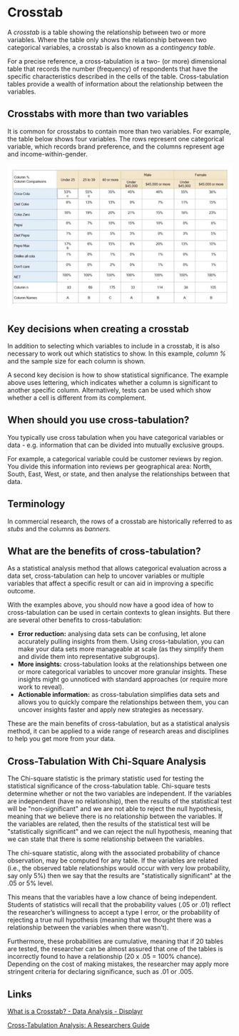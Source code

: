 # Crosstab

A _crosstab_ is a table showing the relationship between two or more variables. Where the table only shows the relationship between two categorical variables, a crosstab is also known as a _contingency table_.

For a precise reference, a cross-tabulation is a two- (or more) dimensional table that records the number (frequency) of respondents that have the specific characteristics described in the cells of the table. Cross-tabulation tables provide a wealth of information about the relationship between the variables.

## Crosstabs with more than two variables

It is common for crosstabs to contain more than two variables. For example, the table below shows four variables. The rows represent one categorical variable, which records brand preference, and the columns represent age and income-within-gender.

![crosstab-demonstration](../../media/Pasted%20image%2020230817174312.jpg)

## Key decisions when creating a crosstab

In addition to selecting which variables to include in a crosstab, it is also necessary to work out which statistics to show. In this example, _column %_ and the sample size for each column is shown.

A second key decision is how to show statistical significance. The example above uses lettering, which indicates whether a column is significant to another specific column. Alternatively, tests can be used which show whether a cell is different from its complement.

## When should you use cross-tabulation?

You typically use cross tabulation when you have categorical variables or data - e.g. information that can be divided into mutually exclusive groups.

For example, a categorical variable could be customer reviews by region. You divide this information into reviews per geographical area: North, South, East, West, or state, and then analyse the relationships between that data.

## Terminology

In commercial research, the rows of a crosstab are historically referred to as _stubs_ and the columns as _banners._

## What are the benefits of cross-tabulation?

As a statistical analysis method that allows categorical evaluation across a data set, cross-tabulation can help to uncover variables or multiple variables that affect a specific result or can aid in improving a specific outcome.

With the examples above, you should now have a good idea of how to cross-tabulation can be used in certain contexts to glean insights. But there are several other benefits to cross-tabulation:

- **Error reduction:** analysing data sets can be confusing, let alone accurately pulling insights from them. Using cross-tabulation, you can make your data sets more manageable at scale (as they simplify them and divide them into representative subgroups).
- **More insights:** cross-tabulation looks at the relationships between one or more categorical variables to uncover more granular insights. These insights might go unnoticed with standard approaches (or require more work to reveal).
- **Actionable information:** as cross-tabulation simplifies data sets and allows you to quickly compare the relationships between them, you can uncover insights faster and apply new strategies as necessary.

These are the main benefits of cross-tabulation, but as a statistical analysis method, it can be applied to a wide range of research areas and disciplines to help you get more from your data.

## Cross-Tabulation With Chi-Square Analysis

The Chi-square statistic is the primary statistic used for testing the statistical significance of the cross-tabulation table. Chi-square tests determine whether or not the two variables are independent. If the variables are independent (have no relationship), then the results of the statistical test will be "non-significant" and we are not able to reject the null hypothesis, meaning that we believe there is no relationship between the variables. If the variables are related, then the results of the statistical test will be "statistically significant" and we can reject the null hypothesis, meaning that we can state that there is some relationship between the variables.

The chi-square statistic, along with the associated probability of chance observation, may be computed for any table. If the variables are related (i.e., the observed table relationships would occur with very low probability, say only 5%) then we say that the results are "statistically significant" at the .05 or 5% level.

This means that the variables have a low chance of being independent. Students of statistics will recall that the probability values (.05 or .01) reflect the researcher’s willingness to accept a type I error, or the probability of rejecting a true null hypothesis (meaning that we thought there was a relationship between the variables when there wasn’t).

Furthermore, these probabilities are cumulative, meaning that if 20 tables are tested, the researcher can be almost assured that one of the tables is incorrectly found to have a relationship (20 x .05 = 100% chance). Depending on the cost of making mistakes, the researcher may apply more stringent criteria for declaring significance, such as .01 or .005.

## Links

[What is a Crosstab? - Data Analysis - Displayr](https://www.displayr.com/what-is-a-crosstab/)

[Cross-Tabulation Analysis: A Researchers Guide](https://www.qualtrics.com/au/experience-management/research/cross-tabulation/)
